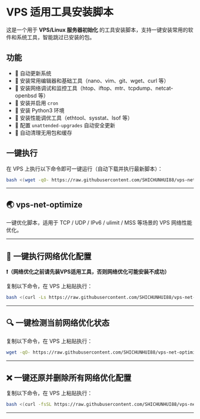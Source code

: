 # VPS 适用工具安装脚本

这是一个用于 **VPS/Linux 服务器初始化** 的工具安装脚本，支持一键安装常用的软件和系统工具，智能跳过已安装的包。

## 功能
- 🔹 自动更新系统
- 🔹 安装常用编辑器和基础工具（nano、vim、git、wget、curl 等）
- 🔹 安装网络调试和监控工具（htop、iftop、mtr、tcpdump、netcat-openbsd 等）
- 🔹 安装并启用 `cron`
- 🔹 安装 Python3 环境
- 🔹 安装性能调优工具（ethtool、sysstat、lsof 等）
- 🔹 配置 `unattended-upgrades` 自动安全更新
- 🔹 自动清理无用包和缓存

## 一键执行
在 VPS 上执行以下命令即可一键运行（自动下载并执行最新脚本）：

```bash
bash <(wget -qO- https://raw.githubusercontent.com/SHICHUNHUI88/vps-net-optimize/main/setup-tools.sh)
```

---

## 🌏 vps-net-optimize

一键优化脚本，适用于 TCP / UDP / IPv6 / ulimit / MSS 等场景的 VPS 网络性能优化。

---

## 🚀 一键执行网络优化配置
**❗（网络优化之前请先装VPS适用工具，否则网络优化可能安装不成功）**

复制以下命令，在 VPS 上粘贴执行：

```bash
bash <(curl -Ls https://raw.githubusercontent.com/SHICHUNHUI88/vps-net-optimize/main/net-optimize-full.sh)
```

---

## 🔍 一键检测当前网络优化状态

复制以下命令，在 VPS 上粘贴执行：

```bash
wget -qO- https://raw.githubusercontent.com/SHICHUNHUI88/vps-net-optimize/main/net-optimize-check.sh | bash
```
---

## ❌ 一键还原并删除所有网络优化配置

复制以下命令，在 VPS 上粘贴执行：
```bash
bash <(curl -fsSL https://raw.githubusercontent.com/SHICHUNHUI88/vps-net-optimize/main/net-optimize-reset.sh)
```
---